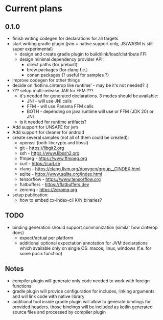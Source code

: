 # Current plans

## 0.1.0

- finish writing codegen for declarations for all targets
- start writing gradle plugin (jvm + native support only, JS/WASM is still super experimental)
    - design and create gradle plugin to build/link/load/distribute FFI
    - design minimal dependency provider API:
        - direct paths (for prebuilt)
        - brew packages (for clang f.e.)
        - conan packages (? useful for samples ?)
- improve codegen for other things
- decide on 'kotlinx.cinterop like runtime' - may be it's not needed? :)
- ??? setup multi-release JAR for FFM ???
    - it's needed for generated declarations. 3 modes should be available:
        - JNI - will use JNI calls
        - FFM - will use Panama FFM calls
        - BOTH - depending on java runtime will use or FFM (JDK 20) or JNI
    - is it needed for runtime artifacts?
- Add support for UNSAFE for jvm
- Add support for cleaner for android
- create several samples (not all of them could be created):
    - openssl (both libcrypto and libssl)
    - git - https://libgit2.org
    - ssh - https://www.libssh2.org
    - ffmpeg - https://www.ffmpeg.org
    - curl - https://curl.se
    - clang - https://clang.llvm.org/doxygen/group__CINDEX.html
    - sqlite - https://www.sqlite.org/index.html
    - tensorflow - https://www.tensorflow.org
    - flatbuffers - https://flatbuffers.dev
    - zeromq - https://zeromq.org
- setup publication:
    - how to embed cx-index-cli K/N binaries?

## TODO

* binding generation should support commonization (similar how cinterop does)
    * expect/actual per platform
    * additional optional expectation annotation for JVM declarations which available only on single OS:
      macos, linux, windows (f.e. for some posix function)

## Notes

* compiler plugin will generate only code needed to work with foreign functions
* gradle plugin will provide configuration for includes, linking arguments and will link code with native library
* additional tool inside gradle plugin will allow to generate bindings for provided headers.
  those bindings will be included as kotlin generated source files and processed by compiler plugin

